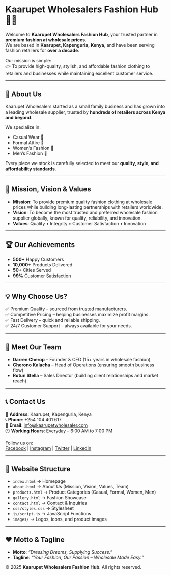 # Kaarupet Wholesalers Fashion Hub 👗👔

Welcome to **Kaarupet Wholesalers Fashion Hub**, your trusted partner in **premium fashion at wholesale prices**.  
We are based in **Kaarupet, Kapenguria, Kenya**, and have been serving fashion retailers for **over a decade**.  

Our mission is simple:  
👉 To provide high-quality, stylish, and affordable fashion clothing to retailers and businesses while maintaining excellent customer service.

---

## 🌟 About Us

Kaarupet Wholesalers started as a small family business and has grown into a leading wholesale supplier, trusted by **hundreds of retailers across Kenya and beyond**.  

We specialize in:  
- Casual Wear 👕  
- Formal Attire 🤵  
- Women’s Fashion 👗  
- Men’s Fashion 👔  

Every piece we stock is carefully selected to meet our **quality, style, and affordability standards**.

---

## 🎯 Mission, Vision & Values

- **Mission**: To provide premium quality fashion clothing at wholesale prices while building long-lasting partnerships with retailers worldwide.  
- **Vision**: To become the most trusted and preferred wholesale fashion supplier globally, known for quality, reliability, and innovation.  
- **Values**: Quality • Integrity • Customer Satisfaction • Innovation  

---

## 🏆 Our Achievements

- **500+** Happy Customers  
- **10,000+** Products Delivered  
- **50+** Cities Served  
- **99%** Customer Satisfaction  

---

## 💡 Why Choose Us?

✅ Premium Quality – sourced from trusted manufacturers.  
✅ Competitive Pricing – helping businesses maximize profit margins.  
✅ Fast Delivery – quick and reliable shipping.  
✅ 24/7 Customer Support – always available for your needs.  

---

## 👥 Meet Our Team

- **Darren Cherop** – Founder & CEO (15+ years in wholesale fashion)  
- **Cherono Kalacha** – Head of Operations (ensuring smooth business flow)  
- **Rotun Stella** – Sales Director (building client relationships and market reach)  

---

## 📞 Contact Us

📍 **Address**: Kaarupet, Kapenguria, Kenya  
📞 **Phone**: +254 104 401 617  
📧 **Email**: info@kaarupetwholesaler.com  
🕐 **Working Hours**: Everyday – 6:00 AM to 7:00 PM  

Follow us on:  
[Facebook](#) | [Instagram](#) | [Twitter](#) | [LinkedIn](#)  

---

## 🚀 Website Structure

- `index.html` → Homepage  
- `about.html` → About Us (Mission, Vision, Values, Team)  
- `products.html` → Product Categories (Casual, Formal, Women, Men)  
- `gallery.html` → Fashion Showcase  
- `contact.html` → Contact & Inquiries  
- `css/styles.css` → Stylesheet  
- `js/script.js` → JavaScript Functions  
- `images/` → Logos, icons, and product images  

---

## ❤️ Motto & Tagline

- **Motto**: *“Dressing Dreams, Supplying Success.”*  
- **Tagline**: *“Your Fashion, Our Passion – Wholesale Made Easy.”*  

© 2025 **Kaarupet Wholesalers Fashion Hub**. All rights reserved.
